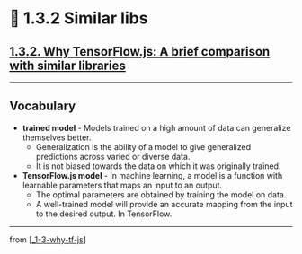 # 🌱 1.3.2 Similar libs

## [**1.3.2.** Why TensorFlow.js: A brief comparison with similar libraries](https://livebook.manning.com/book/deep-learning-with-javascript/chapter-1/157)

---

## **Vocabulary**

- **trained model** - Models trained on a high amount of data can generalize themselves better.
  - Generalization is the ability of a model to give generalized predictions across varied or diverse data.
  - It is not biased towards the data on which it was originally trained.
- **TensorFlow.js model** - In machine learning, a model is a function with learnable parameters that maps an input to an output.
  - The optimal parameters are obtained by training the model on data.
  - A well-trained model will provide an accurate mapping from the input to the desired output. In TensorFlow.

---

from [[_1-3-why-tf-js]]

[//begin]: # "Autogenerated link references for markdown compatibility"
[_1-3-why-tf-js]: _1-3-why-tf-js.md "🌱 Why TF.js?"
[//end]: # "Autogenerated link references"
